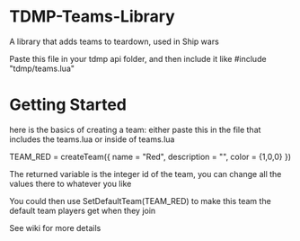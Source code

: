 # TDMP-Teams-Library
A library that adds teams to teardown, used in Ship wars

Paste this file in your tdmp api folder, and then include it like #include "tdmp/teams.lua"


# Getting Started

here is the basics of creating a team:
either paste this in the file that includes the teams.lua or inside of teams.lua

TEAM_RED = createTeam({
    name = "Red",
    description = "",
    color = {1,0,0}
})

The returned variable is the integer id of the team, you can change all the values there to whatever you like

You could then use SetDefaultTeam(TEAM_RED) to make this team the default team players get when they join

See wiki for more details
